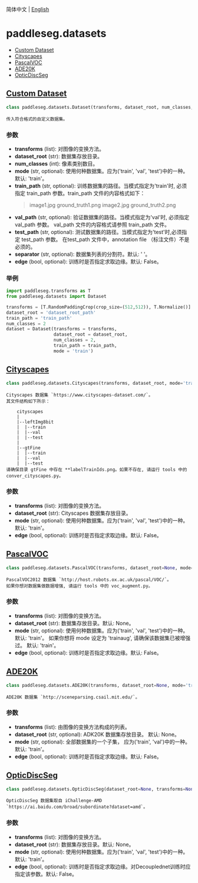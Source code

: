 简体中文 | [English](datasets.md)
# paddleseg.datasets
- [Custom Dataset](#custom-dataset)
- [Cityscapes](#Cityscapes)
- [PascalVOC](#PascalVOC)
- [ADE20K](#ADE20K)
- [OpticDiscSeg](#OpticDiscSeg)

## [Custom Dataset](../../../paddleseg/datasets/dataset.py)
```python
class paddleseg.datasets.Dataset(transforms, dataset_root, num_classes, mode='train', train_path=None, val_path=None, test_path=None, separator=' ', ignore_index=255, edge=False)
```
    传入符合格式的自定义数据集。


### 参数
* **transforms** (list): 对图像的变换方法。
* **dataset_root** (str): 数据集存放目录。
* **num_classes** (int): 像素类别数目。
* **mode** (str, optional): 使用何种数据集。应为('train', 'val', 'test')中的一种。默认: 'train'。
* **train_path** (str, optional): 训练数据集的路径。当模式指定为'train'时, 必须指定 train_path 参数。train_path 文件的内容格式如下：
    >image1.jpg ground_truth1.png
    >image2.jpg ground_truth2.png
* **val_path** (str, optional): 验证数据集的路径。当模式指定为'val'时, 必须指定 val_path 参数。
        val_path 文件的内容格式请参照 train_path 文件。
* **test_path** (str, optional): 测试数据集的路径。当模式指定为'test'时,必须指定 test_path 参数。
        在test_path 文件中，annotation file （标注文件）不是必须的。
* **separator** (str, optional): 数据集列表的分割符。默认: ' '。
* **edge** (bool, optional): 训练时是否指定求取边缘。默认: False。

### 举例

```python
import paddleseg.transforms as T
from paddleseg.datasets import Dataset

transforms = [T.RandomPaddingCrop(crop_size=(512,512)), T.Normalize()]
dataset_root = 'dataset_root_path'
train_path = 'train_path'
num_classes = 2
dataset = Dataset(transforms = transforms,
                  dataset_root = dataset_root,
                  num_classes = 2,
                  train_path = train_path,
                  mode = 'train')
```

## [Cityscapes](../../../paddleseg/datasets/cityscapes.py)
```python
class paddleseg.datasets.Cityscapes(transforms, dataset_root, mode='train', edge=False)
```
    Cityscapes 数据集 `https://www.cityscapes-dataset.com/`。
    其文件结构如下所示：

        cityscapes
        |
        |--leftImg8bit
        |  |--train
        |  |--val
        |  |--test
        |
        |--gtFine
        |  |--train
        |  |--val
        |  |--test
    请确保目录 gtFine 中存在 **labelTrainIds.png。如果不存在, 请运行 tools 中的conver_cityscapes.py。

### 参数
* **transforms** (list): 对图像的变换方法。
* **dataset_root** (str): Cityscapes 数据集存放目录。
* **mode** (str, optional): 使用何种数据集。应为('train', 'val', 'test')中的一种。默认: 'train'。
* **edge** (bool, optional): 训练时是否指定求取边缘。默认: False。


## [PascalVOC](../../../paddleseg/datasets/voc.py)
```python
class paddleseg.datasets.PascalVOC(transforms, dataset_root=None, mode='train', edge=False)
```
    PascalVOC2012 数据集 `http://host.robots.ox.ac.uk/pascal/VOC/`。
    如果你想对数据集做数据增强, 请运行 tools 中的 voc_augment.py。

### 参数
* **transforms** (list): 对图像的变换方法。
* **dataset_root** (str): 数据集存放目录。默认: None。
* **mode** (str, optional): 使用何种数据集。应为('train', 'val', 'test')中的一种。默认: 'train'。
        如果你想将 mode 设定为 'trainaug', 请确保该数据集已被增强过。 默认: 'train'。
* **edge** (bool, optional): 训练时是否指定求取边缘。默认: False。

## [ADE20K](../../../paddleseg/datasets/ade.py)
```python
class paddleseg.datasets.ADE20K(transforms, dataset_root=None, mode='train', edge=False)
```
    ADE20K 数据集 `http://sceneparsing.csail.mit.edu/`。

### 参数
* **transforms** (list): 由图像的变换方法构成的列表。
* **dataset_root** (str, optional): ADK20K 数据集存放目录。 默认: None。
* **mode** (str, optional): 全部数据集的一个子集， 应为('train', 'val')中的一种。 默认: 'train'。
* **edge** (bool, optional): 训练时是否指定求取边缘。默认: False。

## [OpticDiscSeg](../../../paddleseg/datasets/optic_disc_seg.py)
```python
class paddleseg.datasets.OpticDiscSeg(dataset_root=None, transforms=None, mode='train', edge=False)
```
    OpticDiscSeg 数据集取自 iChallenge-AMD `https://ai.baidu.com/broad/subordinate?dataset=amd`。

### 参数
* **transforms** (list): 对图像的变换方法。
* **dataset_root** (str): 数据集存放目录。默认: None。
* **mode** (str, optional): 使用何种数据集。应为('train', 'val', 'test')中的一种。默认: 'train'。
* **edge** (bool, optional): 训练时是否指定求取边缘。对Decouplednet训练时应指定该参数。默认: False。
